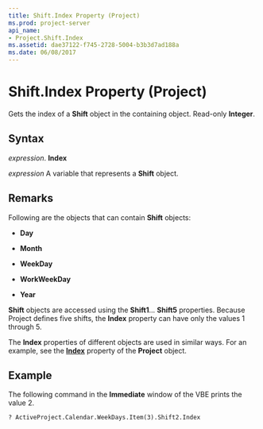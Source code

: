 ```yaml
---
title: Shift.Index Property (Project)
ms.prod: project-server
api_name:
- Project.Shift.Index
ms.assetid: dae37122-f745-2728-5004-b3b3d7ad188a
ms.date: 06/08/2017
---
```



# Shift.Index Property (Project)

Gets the index of a  **Shift** object in the containing object. Read-only **Integer**.


## Syntax

 _expression_. **Index**

 _expression_ A variable that represents a **Shift** object.


## Remarks

Following are the objects that can contain  **Shift** objects:


-  **Day**
    
-  **Month**
    
-  **WeekDay**
    
-  **WorkWeekDay**
    
-  **Year**
    


 **Shift** objects are accessed using the **Shift1**... **Shift5** properties. Because Project defines five shifts, the **Index** property can have only the values 1 through 5.

The  **Index** properties of different objects are used in similar ways. For an example, see the **[Index](Project.Project.Index.md)** property of the **Project** object.


## Example

The following command in the  **Immediate** window of the VBE prints the value 2.


```vb
? ActiveProject.Calendar.WeekDays.Item(3).Shift2.Index
```


